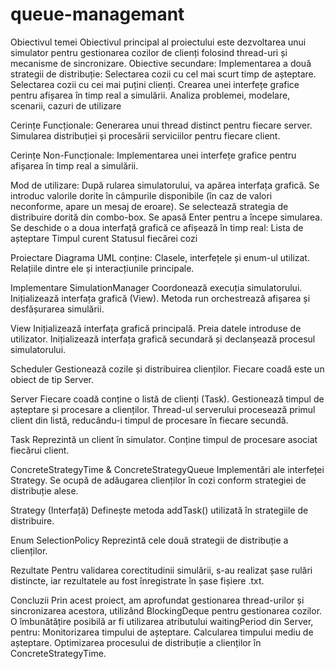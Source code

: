 # queue-managemant
Obiectivul temei
  Obiectivul principal al proiectului este dezvoltarea unui simulator pentru gestionarea cozilor de clienți folosind thread-uri și mecanisme de sincronizare.
Obiective secundare:
Implementarea a două strategii de distribuție:
Selectarea cozii cu cel mai scurt timp de așteptare.
Selectarea cozii cu cei mai puțini clienți.
Crearea unei interfețe grafice pentru afișarea în timp real a simulării.
Analiza problemei, modelare, scenarii, cazuri de utilizare

Cerințe Funcționale:
Generarea unui thread distinct pentru fiecare server.
Simularea distribuției și procesării serviciilor pentru fiecare client.

Cerințe Non-Funcționale:
Implementarea unei interfețe grafice pentru afișarea în timp real a simulării.

Mod de utilizare:
După rularea simulatorului, va apărea interfața grafică.
Se introduc valorile dorite în câmpurile disponibile (în caz de valori neconforme, apare un mesaj de eroare).
Se selectează strategia de distribuire dorită din combo-box.
Se apasă Enter pentru a începe simularea.
Se deschide o a doua interfață grafică ce afișează în timp real:
Lista de așteptare
Timpul curent
Statusul fiecărei cozi

Proiectare
Diagrama UML conține:
Clasele, interfețele și enum-ul utilizat.
Relațiile dintre ele și interacțiunile principale.

Implementare
SimulationManager
Coordonează execuția simulatorului.
Inițializează interfața grafică (View).
Metoda run orchestrează afișarea și desfășurarea simulării.

View
Inițializează interfața grafică principală.
Preia datele introduse de utilizator.
Inițializează interfața grafică secundară și declanșează procesul simulatorului.

Scheduler
Gestionează cozile și distribuirea clienților.
Fiecare coadă este un obiect de tip Server.

Server
Fiecare coadă conține o listă de clienți (Task).
Gestionează timpul de așteptare și procesare a clienților.
Thread-ul serverului procesează primul client din listă, reducându-i timpul de procesare în fiecare secundă.

Task
Reprezintă un client în simulator.
Conține timpul de procesare asociat fiecărui client.

ConcreteStrategyTime & ConcreteStrategyQueue
Implementări ale interfeței Strategy.
Se ocupă de adăugarea clienților în cozi conform strategiei de distribuție alese.

Strategy (Interfață)
Definește metoda addTask() utilizată în strategiile de distribuire.

Enum SelectionPolicy
Reprezintă cele două strategii de distribuție a clienților.

Rezultate
Pentru validarea corectitudinii simulării, s-au realizat șase rulări distincte, iar rezultatele au fost înregistrate în șase fișiere .txt.

Concluzii
Prin acest proiect, am aprofundat gestionarea thread-urilor și sincronizarea acestora, utilizând BlockingDeque pentru gestionarea cozilor. O îmbunătățire posibilă ar fi utilizarea atributului waitingPeriod din Server, pentru:
Monitorizarea timpului de așteptare.
Calcularea timpului mediu de așteptare.
Optimizarea procesului de distribuție a clienților în ConcreteStrategyTime.


